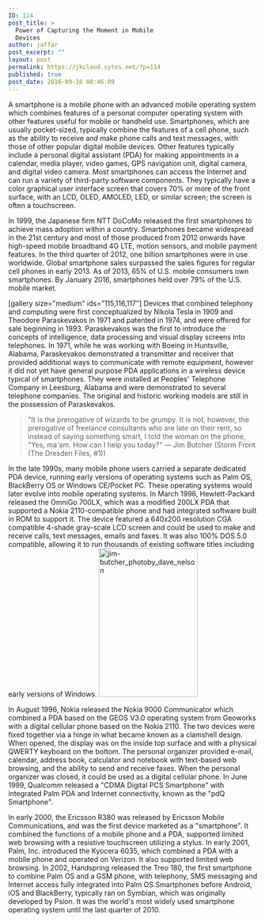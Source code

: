 ```yaml
---
ID: 114
post_title: >
  Power of Capturing the Moment in Mobile
  Devices
author: jaffar
post_excerpt: ""
layout: post
permalink: https://jkcloud.sytes.net/?p=114
published: true
post_date: 2016-09-16 08:46:09
---
```

A smartphone is a mobile phone with an advanced mobile operating system which combines features of a personal computer operating system with other features useful for mobile or handheld use. Smartphones, which are usually pocket-sized, typically combine the features of a cell phone, such as the ability to receive and make phone calls and text messages, with those of other popular digital mobile devices. Other features typically include a personal digital assistant (PDA) for making appointments in a calendar, media player, video games, GPS navigation unit, digital camera, and digital video camera. Most smartphones can access the Internet and can run a variety of third-party software components. They typically have a color graphical user interface screen that covers 70% or more of the front surface, with an LCD, OLED, AMOLED, LED, or similar screen; the screen is often a touchscreen.

In 1999, the Japanese firm NTT DoCoMo released the first smartphones to achieve mass adoption within a country. Smartphones became widespread in the 21st century and most of those produced from 2012 onwards have high-speed mobile broadband 4G LTE, motion sensors, and mobile payment features. In the third quarter of 2012, one billion smartphones were in use worldwide. Global smartphone sales surpassed the sales figures for regular cell phones in early 2013. As of 2013, 65% of U.S. mobile consumers own smartphones. By January 2016, smartphones held over 79% of the U.S. mobile market.

[gallery size="medium" ids="115,116,117"]
Devices that combined telephony and computing were first conceptualized by Nikola Tesla in 1909 and Theodore Paraskevakos in 1971 and patented in 1974, and were offered for sale beginning in 1993. Paraskevakos was the first to introduce the concepts of intelligence, data processing and visual display screens into telephones. In 1971, while he was working with Boeing in Huntsville, Alabama, Paraskevakos demonstrated a transmitter and receiver that provided additional ways to communicate with remote equipment, however it did not yet have general purpose PDA applications in a wireless device typical of smartphones. They were installed at Peoples' Telephone Company in Leesburg, Alabama and were demonstrated to several telephone companies. The original and historic working models are still in the possession of Paraskevakos.
<blockquote>"It is the prerogative of wizards to be grumpy. It is not, however, the prerogative of freelance consultants who are late on their rent, so instead of saying something smart, I told the woman on the phone, "Yes, ma'am. How can I help you today?"
— Jim Butcher (Storm Front (The Dresden Files, #1))</blockquote>
In the late 1990s, many mobile phone users carried a separate dedicated PDA device, running early versions of operating systems such as Palm OS, BlackBerry OS or Windows CE/Pocket PC. These operating systems would later evolve into mobile operating systems. In March 1996, Hewlett-Packard released the OmniGo 700LX, which was a modified 200LX PDA that supported a Nokia 2110-compatible phone and had integrated software built in ROM to support it. The device featured a 640x200 resolution CGA compatible 4-shade gray-scale LCD screen and could be used to make and receive calls, text messages, emails and faxes. It was also 100% DOS 5.0 compatible, allowing it to run thousands of existing software titles including early versions of Windows. <img class="size-medium wp-image-118 alignright" src="https://raratheme.com/preview/numinous/wp-content/uploads/2016/09/Jim-butcher_photoby_Dave_Nelson-200x300.jpg" alt="jim-butcher_photoby_dave_nelson" width="200" height="300" />

In August 1996, Nokia released the Nokia 9000 Communicator which combined a PDA based on the GEOS V3.0 operating system from Geoworks with a digital cellular phone based on the Nokia 2110. The two devices were fixed together via a hinge in what became known as a clamshell design. When opened, the display was on the inside top surface and with a physical QWERTY keyboard on the bottom. The personal organizer provided e-mail, calendar, address book, calculator and notebook with text-based web browsing, and the ability to send and receive faxes. When the personal organizer was closed, it could be used as a digital cellular phone. In June 1999, Qualcomm released a "CDMA Digital PCS Smartphone" with integrated Palm PDA and Internet connectivity, known as the "pdQ Smartphone".

In early 2000, the Ericsson R380 was released by Ericsson Mobile Communications, and was the first device marketed as a "smartphone". It combined the functions of a mobile phone and a PDA, supported limited web browsing with a resistive touchscreen utilizing a stylus. In early 2001, Palm, Inc. introduced the Kyocera 6035, which combined a PDA with a mobile phone and operated on Verizon. It also supported limited web browsing. In 2002, Handspring released the Treo 180, the first smartphone to combine Palm OS and a GSM phone, with telephony, SMS messaging and Internet access fully integrated into Palm OS.Smartphones before Android, iOS and BlackBerry, typically ran on Symbian, which was originally developed by Psion. It was the world's most widely used smartphone operating system until the last quarter of 2010.